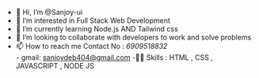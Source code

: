 - 👋 Hi, I’m @Sanjoy-ui
- 👀 I’m interested in Full Stack Web Development
- 🌱 I’m currently learning Node.js AND Tailwind css
- 💞️ I’m looking to collaborate with developers to work and solve problems 
- 📫 How to reach me Contact No : <i>6909518832</i> <br> - gmail: sanjoydeb404@gmail.com
-🧑‍💻 Skills : HTML , CSS , JAVASCRIPT , NODE JS
<!--- - 😄 Pronouns: ...
- ⚡ Fun fact: ... ---!>

<!---
Sanjoy-ui/Sanjoy-ui is a ✨ special ✨ repository because its `README.md` (this file) appears on your GitHub profile.
You can click the Preview link to take a look at your changes.
--->
